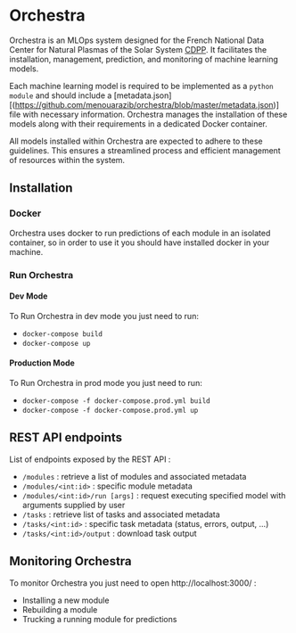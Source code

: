 # Orchestra

Orchestra is an MLOps system designed for the French National Data Center for Natural Plasmas of the Solar System [CDPP](https://cdpp.cnes.fr/). It facilitates the installation, management, prediction, and monitoring of machine learning models. 

Each machine learning model is required to be implemented as a `python module` and should include a [metadata.json][(https://github.com/menouarazib/orchestra/blob/master/metadata.json)] file with necessary information. Orchestra manages the installation of these models along with their requirements in a dedicated Docker container. 

All models installed within Orchestra are expected to adhere to these guidelines. This ensures a streamlined process and efficient management of resources within the system.


## Installation

### Docker

Orchestra uses docker to run predictions of each module in an isolated container, so in order to use it you should have installed docker in your machine.

### Run Orchestra

#### Dev Mode

To Run Orchestra in dev mode you just need to run:

- `docker-compose build`
- `docker-compose up`

#### Production Mode

To Run Orchestra in prod mode you just need to run:

- `docker-compose -f docker-compose.prod.yml build`
- `docker-compose -f docker-compose.prod.yml up`

## REST API endpoints

List of endpoints exposed by the REST API :

- `/modules` : retrieve a list of modules and associated metadata
- `/modules/<int:id>` : specific module metadata
- `/modules/<int:id>/run [args]` : request executing specified model with arguments supplied by user
- `/tasks` : retrieve list of tasks and associated metadata
- `/tasks/<int:id>` : specific task metadata (status, errors, output, ...)
- `/tasks/<int:id>/output` : download task output

## Monitoring Orchestra

To monitor Orchestra you just need to open http://localhost:3000/ :

- Installing a new module
- Rebuilding a module
- Trucking a running module for predictions
